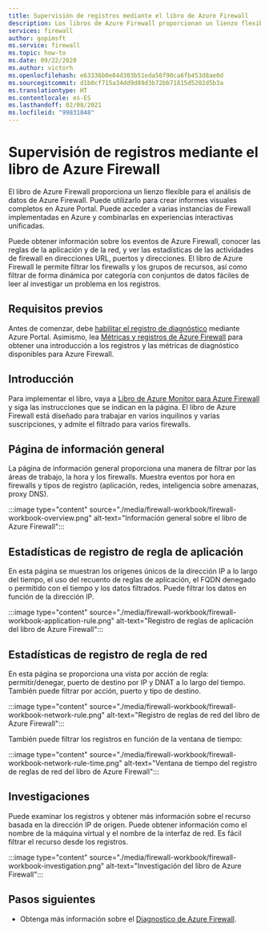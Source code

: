 ```yaml
---
title: Supervisión de registros mediante el libro de Azure Firewall
description: Los libros de Azure Firewall proporcionan un lienzo flexible para el análisis de datos de Azure Firewall y la creación de informes visuales completos en Azure Portal.
services: firewall
author: gopimsft
ms.service: firewall
ms.topic: how-to
ms.date: 09/22/2020
ms.author: victorh
ms.openlocfilehash: e63336b0e84d303b51eda56f90ca6fb453d8ae0d
ms.sourcegitcommit: d1b0cf715a34dd9d89d3b72bb71815d5202d5b3a
ms.translationtype: HT
ms.contentlocale: es-ES
ms.lasthandoff: 02/08/2021
ms.locfileid: "99831848"
---
```

# <a name="monitor-logs-using-azure-firewall-workbook"></a>Supervisión de registros mediante el libro de Azure Firewall

El libro de Azure Firewall proporciona un lienzo flexible para el análisis de datos de Azure Firewall. Puede utilizarlo para crear informes visuales completos en Azure Portal. Puede acceder a varias instancias de Firewall implementadas en Azure y combinarlas en experiencias interactivas unificadas.

Puede obtener información sobre los eventos de Azure Firewall, conocer las reglas de la aplicación y de la red, y ver las estadísticas de las actividades de firewall en direcciones URL, puertos y direcciones. El libro de Azure Firewall le permite filtrar los firewalls y los grupos de recursos, así como filtrar de forma dinámica por categoría con conjuntos de datos fáciles de leer al investigar un problema en los registros. 

## <a name="prerequisites"></a>Requisitos previos

Antes de comenzar, debe [habilitar el registro de diagnóstico](firewall-diagnostics.md#enable-diagnostic-logging-through-the-azure-portal) mediante Azure Portal. Asimismo, lea [Métricas y registros de Azure Firewall](logs-and-metrics.md) para obtener una introducción a los registros y las métricas de diagnóstico disponibles para Azure Firewall.

## <a name="get-started"></a>Introducción

Para implementar el libro, vaya a [Libro de Azure Monitor para Azure Firewall](https://github.com/Azure/Azure-Network-Security/tree/master/Azure%20Firewall/Workbook%20-%20Azure%20Firewall%20Monitor%20Workbook) y siga las instrucciones que se indican en la página. El libro de Azure Firewall está diseñado para trabajar en varios inquilinos y varias suscripciones, y admite el filtrado para varios firewalls.

## <a name="overview-page"></a>Página de información general

La página de información general proporciona una manera de filtrar por las áreas de trabajo, la hora y los firewalls. Muestra eventos por hora en firewalls y tipos de registro (aplicación, redes, inteligencia sobre amenazas, proxy DNS).

:::image type="content" source="./media/firewall-workbook/firewall-workbook-overview.png" alt-text="Información general sobre el libro de Azure Firewall":::

## <a name="application-rule-log-statistics"></a>Estadísticas de registro de regla de aplicación

En esta página se muestran los orígenes únicos de la dirección IP a lo largo del tiempo, el uso del recuento de reglas de aplicación, el FQDN denegado o permitido con el tiempo y los datos filtrados. Puede filtrar los datos en función de la dirección IP.

:::image type="content" source="./media/firewall-workbook/firewall-workbook-application-rule.png" alt-text="Registro de reglas de aplicación del libro de Azure Firewall":::

## <a name="network-rule-log-statistics"></a>Estadísticas de registro de regla de red

En esta página se proporciona una vista por acción de regla: permitir/denegar, puerto de destino por IP y DNAT a lo largo del tiempo. También puede filtrar por acción, puerto y tipo de destino.

:::image type="content" source="./media/firewall-workbook/firewall-workbook-network-rule.png" alt-text="Registro de reglas de red del libro de Azure Firewall":::

También puede filtrar los registros en función de la ventana de tiempo:

:::image type="content" source="./media/firewall-workbook/firewall-workbook-network-rule-time.png" alt-text="Ventana de tiempo del registro de reglas de red del libro de Azure Firewall":::

## <a name="investigations"></a>Investigaciones

Puede examinar los registros y obtener más información sobre el recurso basada en la dirección IP de origen. Puede obtener información como el nombre de la máquina virtual y el nombre de la interfaz de red. Es fácil filtrar el recurso desde los registros.

:::image type="content" source="./media/firewall-workbook/firewall-workbook-investigation.png" alt-text="Investigación del libro de Azure Firewall":::

## <a name="next-steps"></a>Pasos siguientes

- Obtenga más información sobre el [Diagnostico de Azure Firewall](firewall-diagnostics.md).
